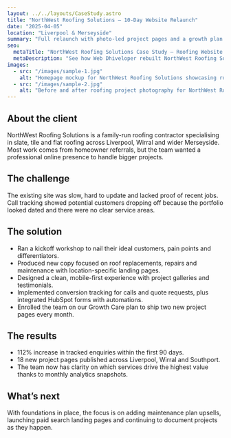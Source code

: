 ```yaml
---
layout: ../../layouts/CaseStudy.astro
title: "NorthWest Roofing Solutions — 10-Day Website Relaunch"
date: "2025-04-05"
location: "Liverpool & Merseyside"
summary: "Full relaunch with photo-led project pages and a growth plan that doubled enquiries in three months."
seo:
  metaTitle: "NorthWest Roofing Solutions Case Study — Roofing Website & Lead Gen"
  metaDescription: "See how Web Dhiveloper rebuilt NorthWest Roofing Solutions in 10 days and delivered a 112% uplift in web enquiries."
images:
  - src: "/images/sample-1.jpg"
    alt: "Homepage mockup for NorthWest Roofing Solutions showcasing roofing services and testimonials"
  - src: "/images/sample-2.jpg"
    alt: "Before and after roofing project photography for NorthWest Roofing Solutions"
---
```


## About the client
NorthWest Roofing Solutions is a family-run roofing contractor specialising in slate, tile and flat roofing across Liverpool, Wirral and wider Merseyside. Most work comes from homeowner referrals, but the team wanted a professional online presence to handle bigger projects.

## The challenge
The existing site was slow, hard to update and lacked proof of recent jobs. Call tracking showed potential customers dropping off because the portfolio looked dated and there were no clear service areas.

## The solution
- Ran a kickoff workshop to nail their ideal customers, pain points and differentiators.
- Produced new copy focused on roof replacements, repairs and maintenance with location-specific landing pages.
- Designed a clean, mobile-first experience with project galleries and testimonials.
- Implemented conversion tracking for calls and quote requests, plus integrated HubSpot forms with automations.
- Enrolled the team on our Growth Care plan to ship two new project pages every month.

## The results
- 112% increase in tracked enquiries within the first 90 days.
- 18 new project pages published across Liverpool, Wirral and Southport.
- The team now has clarity on which services drive the highest value thanks to monthly analytics snapshots.

## What’s next
With foundations in place, the focus is on adding maintenance plan upsells, launching paid search landing pages and continuing to document projects as they happen.

